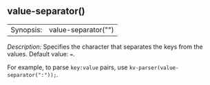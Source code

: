 ---
---
<!-- DISCLAIMER: This file is based on the syslog-ng Open Source Edition documentation https://github.com/balabit/syslog-ng-ose-guides/commit/2f4a52ee61d1ea9ad27cb4f3168b95408fddfdf2 and is used under the terms of The syslog-ng Open Source Edition Documentation License. The file has been modified by Axoflow. -->

## value-separator()

|           |                                            |
| --------- | ------------------------------------------ |
| Synopsis: | value-separator("<separator-character>") |

*Description:* Specifies the character that separates the keys from the values. Default value: `=`.

For example, to parse `key:value` pairs, use `kv-parser(value-separator(":"));`.

